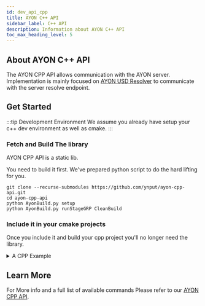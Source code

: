 ```yaml
---
id: dev_api_cpp
title: AYON C++ API
sidebar_label: C++ API
description: Information about AYON C++ API
toc_max_heading_level: 5
---
```


## About AYON C++ API

The AYON CPP API allows communication with the AYON server.
Implementation is mainly focused on [AYON USD Resolver](dev_api_usd_resolver.md) to communicate with the server resolve endpoint.

## Get Started

:::tip Development Environment
We assume you already have setup your c++ dev environment as well as cmake.
:::

### Fetch and Build The library
AYON CPP API is a static lib.

You need to build it first. We've prepared python script to do the hard lifting for you.

```shell
git clone --recurse-submodules https://github.com/ynput/ayon-cpp-api.git
cd ayon-cpp-api
python AyonBuild.py setup 
python AyonBuild.py runStageGRP CleanBuild
```

### Include it in your cmake projects

Once you include it and build your cpp project you'll no longer need the library.

<details><summary>A CPP Example</summary>

Here's an example cpp project structure
```
.
├─ ext/ayon-cpp-api
├─ CMakelists.txt
└─ main.cpp
```

#### Fetch Dependencies

Please refer to [Fetch and Build The library](#fetch-and-build-the-library) section above for the instructions
and repeat them inside `ext` folder in your project folder.

#### CPP Project Files

```cpp title="main.cpp"
// AYON CPP API Test
#include "AyonCppApi.h"

int main (){
    AyonApi con = AyonApi(
        "path/to/log_file.txt",     
        "your_api_key",             // AYON API key
        "http://your.server",       // AYON server url
        "project_name",
        "site-id"                   // e.g. military-mouse-of-jest
    );
    return 0;
}
```

```shell title="CMakeLists.txt"
cmake_minimum_required(VERSION "3.28.1")

set(CMAKE_CXX_STANDARD 17)
set(CMAKE_CXX_STANDARD_REQUIRED True)

project(main)

# Include AyonCppApi 
add_subdirectory("${CMAKE_CURRENT_SOURCE_DIR}/ext/ayon-cpp-api")
include_directories("${CMAKE_CURRENT_SOURCE_DIR}/ext/ayon-cpp-api")

add_executable(${PROJECT_NAME} main.cpp)

target_link_libraries(${PROJECT_NAME} AyonCppApi)
```

#### Build the project

> I'm using `VS studio` (devenv.exe) on my side.

```shell
cmake -S . -B build -DJTRACE=0 
devenv build/main.sln /Build 
```

#### Test Run

you'd need to set few environment variables.
otherwise, it won't work.

```shell
build\Debug\main.exe
```

Expected Output
```shell
my_cpp_project> build\Debug\main.exe
[2024-09-20 15:59:31.541] [info] Loaded AYON_API_KEY and AYON_SERVER_URL
[2024-09-20 15:59:31.542] [info] Found SideId
```

:::tip `AYON_SITE_ID` fallback
When skipping setting `AYON_SITE_ID` env variable, the lib will default to file named `site_id` *without an extension*.
located at `%AppData%/Roaming/AYON/site_id` on windows.
:::

</details>

## Learn More

For More info and a full list of available commands
Please refer to our [AYON CPP API](https://ynput.github.io/ayon-cpp-api/).